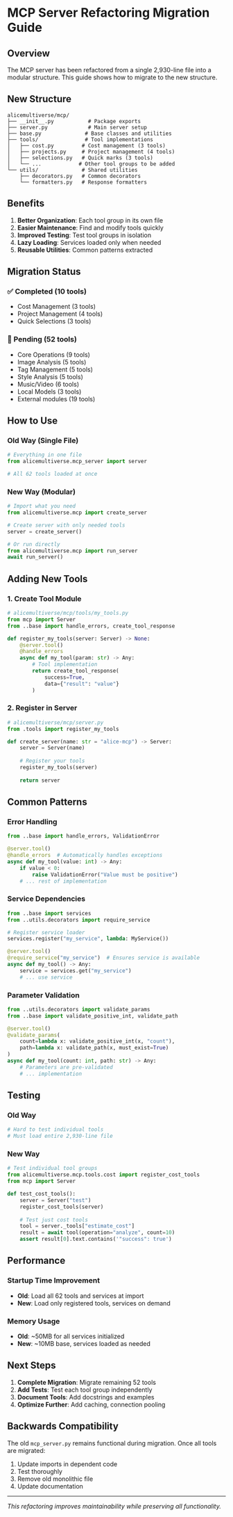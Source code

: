 # MCP Server Refactoring Migration Guide

## Overview

The MCP server has been refactored from a single 2,930-line file into a modular structure. This guide shows how to migrate to the new structure.

## New Structure

```
alicemultiverse/mcp/
├── __init__.py           # Package exports
├── server.py             # Main server setup
├── base.py              # Base classes and utilities
├── tools/               # Tool implementations
│   ├── cost.py         # Cost management (3 tools)
│   ├── projects.py     # Project management (4 tools)
│   ├── selections.py   # Quick marks (3 tools)
│   └── ...            # Other tool groups to be added
└── utils/              # Shared utilities
    ├── decorators.py   # Common decorators
    └── formatters.py   # Response formatters
```

## Benefits

1. **Better Organization**: Each tool group in its own file
2. **Easier Maintenance**: Find and modify tools quickly
3. **Improved Testing**: Test tool groups in isolation
4. **Lazy Loading**: Services loaded only when needed
5. **Reusable Utilities**: Common patterns extracted

## Migration Status

### ✅ Completed (10 tools)
- Cost Management (3 tools)
- Project Management (4 tools)
- Quick Selections (3 tools)

### 🔄 Pending (52 tools)
- Core Operations (9 tools)
- Image Analysis (5 tools)
- Tag Management (5 tools)
- Style Analysis (5 tools)
- Music/Video (6 tools)
- Local Models (3 tools)
- External modules (19 tools)

## How to Use

### Old Way (Single File)
```python
# Everything in one file
from alicemultiverse.mcp_server import server

# All 62 tools loaded at once
```

### New Way (Modular)
```python
# Import what you need
from alicemultiverse.mcp import create_server

# Create server with only needed tools
server = create_server()

# Or run directly
from alicemultiverse.mcp import run_server
await run_server()
```

## Adding New Tools

### 1. Create Tool Module
```python
# alicemultiverse/mcp/tools/my_tools.py
from mcp import Server
from ..base import handle_errors, create_tool_response

def register_my_tools(server: Server) -> None:
    @server.tool()
    @handle_errors
    async def my_tool(param: str) -> Any:
        # Tool implementation
        return create_tool_response(
            success=True,
            data={"result": "value"}
        )
```

### 2. Register in Server
```python
# alicemultiverse/mcp/server.py
from .tools import register_my_tools

def create_server(name: str = "alice-mcp") -> Server:
    server = Server(name)
    
    # Register your tools
    register_my_tools(server)
    
    return server
```

## Common Patterns

### Error Handling
```python
from ..base import handle_errors, ValidationError

@server.tool()
@handle_errors  # Automatically handles exceptions
async def my_tool(value: int) -> Any:
    if value < 0:
        raise ValidationError("Value must be positive")
    # ... rest of implementation
```

### Service Dependencies
```python
from ..base import services
from ..utils.decorators import require_service

# Register service loader
services.register("my_service", lambda: MyService())

@server.tool()
@require_service("my_service")  # Ensures service is available
async def my_tool() -> Any:
    service = services.get("my_service")
    # ... use service
```

### Parameter Validation
```python
from ..utils.decorators import validate_params
from ..base import validate_positive_int, validate_path

@server.tool()
@validate_params(
    count=lambda x: validate_positive_int(x, "count"),
    path=lambda x: validate_path(x, must_exist=True)
)
async def my_tool(count: int, path: str) -> Any:
    # Parameters are pre-validated
    # ... implementation
```

## Testing

### Old Way
```python
# Hard to test individual tools
# Must load entire 2,930-line file
```

### New Way
```python
# Test individual tool groups
from alicemultiverse.mcp.tools.cost import register_cost_tools
from mcp import Server

def test_cost_tools():
    server = Server("test")
    register_cost_tools(server)
    
    # Test just cost tools
    tool = server._tools["estimate_cost"]
    result = await tool(operation="analyze", count=10)
    assert result[0].text.contains('"success": true')
```

## Performance

### Startup Time Improvement
- **Old**: Load all 62 tools and services at import
- **New**: Load only registered tools, services on demand

### Memory Usage
- **Old**: ~50MB for all services initialized
- **New**: ~10MB base, services loaded as needed

## Next Steps

1. **Complete Migration**: Migrate remaining 52 tools
2. **Add Tests**: Test each tool group independently
3. **Document Tools**: Add docstrings and examples
4. **Optimize Further**: Add caching, connection pooling

## Backwards Compatibility

The old `mcp_server.py` remains functional during migration. Once all tools are migrated:

1. Update imports in dependent code
2. Test thoroughly
3. Remove old monolithic file
4. Update documentation

---

*This refactoring improves maintainability while preserving all functionality.*